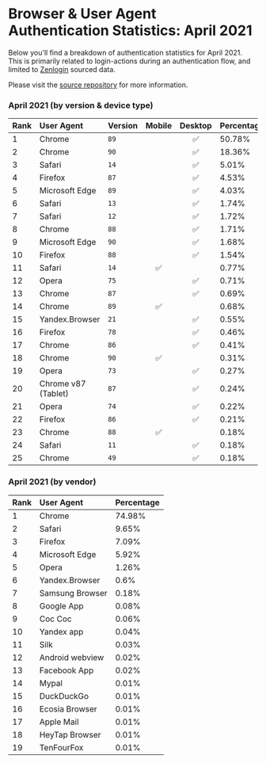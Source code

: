 # Browser & User Agent Authentication Statistics: April 2021

Below you'll find a breakdown of authentication statistics for
April 2021. This is primarily related to login-actions during an
authentication flow, and limited to <a href="https://zenlogin.co"/>Zenlogin</a>
sourced data.

Please visit the
<a href="https://github.com/zenlogin/browser-user-agent-authentication-statistics">source repository</a>
for more information.

### April 2021 (by version & device type)
| Rank | User Agent | Version | Mobile | Desktop | Percentage |
| :--- | :--- | :--- | :---: | :---: | :--- |
| 1 | Chrome | `89` | | ✅ | 50.78% |
| 2 | Chrome | `90` | | ✅ | 18.36% |
| 3 | Safari | `14` | | ✅ | 5.01% |
| 4 | Firefox | `87` | | ✅ | 4.53% |
| 5 | Microsoft Edge | `89` | | ✅ | 4.03% |
| 6 | Safari | `13` | | ✅ | 1.74% |
| 7 | Safari | `12` | | ✅ | 1.72% |
| 8 | Chrome | `88` | | ✅ | 1.71% |
| 9 | Microsoft Edge | `90` | | ✅ | 1.68% |
| 10 | Firefox | `88` | | ✅ | 1.54% |
| 11 | Safari | `14` | ✅ | | 0.77% |
| 12 | Opera | `75` | | ✅ | 0.71% |
| 13 | Chrome | `87` | | ✅ | 0.69% |
| 14 | Chrome | `89` | ✅ | | 0.68% |
| 15 | Yandex.Browser | `21` | | ✅ | 0.55% |
| 16 | Firefox | `78` | | ✅ | 0.46% |
| 17 | Chrome | `86` | | ✅ | 0.41% |
| 18 | Chrome | `90` | ✅ | | 0.31% |
| 19 | Opera | `73` | | ✅ | 0.27% |
| 20 | Chrome v87 (Tablet) | `87` | | ✅ | 0.24% |
| 21 | Opera | `74` | | ✅ | 0.22% |
| 22 | Firefox | `86` | | ✅ | 0.21% |
| 23 | Chrome | `88` | ✅ | | 0.18% |
| 24 | Safari | `11` | | ✅ | 0.18% |
| 25 | Chrome | `49` | | ✅ | 0.18% |


### April 2021 (by vendor)
| Rank | User Agent | Percentage |
| :--- | :--- | :--- |
| 1 | Chrome | 74.98% |
| 2 | Safari | 9.65% |
| 3 | Firefox | 7.09% |
| 4 | Microsoft Edge | 5.92% |
| 5 | Opera | 1.26% |
| 6 | Yandex.Browser | 0.6% |
| 7 | Samsung Browser | 0.18% |
| 8 | Google App | 0.08% |
| 9 | Coc Coc | 0.06% |
| 10 | Yandex app | 0.04% |
| 11 | Silk | 0.03% |
| 12 | Android webview | 0.02% |
| 13 | Facebook App | 0.02% |
| 14 | Mypal | 0.01% |
| 15 | DuckDuckGo | 0.01% |
| 16 | Ecosia Browser | 0.01% |
| 17 | Apple Mail | 0.01% |
| 18 | HeyTap Browser | 0.01% |
| 19 | TenFourFox | 0.01% |
